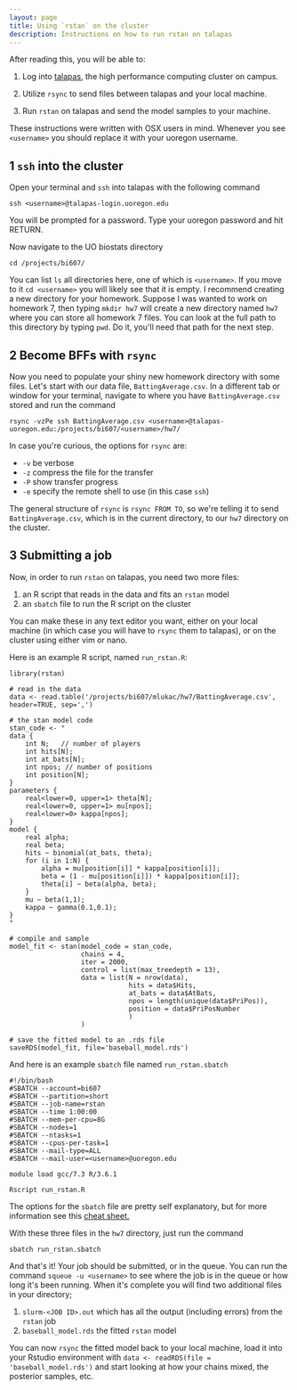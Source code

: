 ```yaml
---
layout: page
title: Using `rstan` on the cluster
description: Instructions on how to run rstan on talapas
---
```


After reading this, you will be able to:

1. Log into [talapas](https://hpcf.uoregon.edu/content/talapas),
the high performance computing cluster on campus.

2. Utilize `rsync` to send files between talapas and your local machine.

3. Run `rstan` on talapas and send the model samples to your machine.

These instructions were written with OSX users in mind.
Whenever you see `<username>` you should replace it with 
your uoregon username.

## 1 `ssh` into the cluster
Open your terminal and `ssh` into talapas with the following command
```
ssh <username>@talapas-login.uoregon.edu
```
You will be prompted for a password. Type your uoregon password and hit RETURN.

Now navigate to the UO biostats directory
``` 
cd /projects/bi607/
```
You can list `ls` all directories here, one of which is `<username>`.
If you move to it `cd <username>` you will likely see that it is empty.
I recommend creating a new directory for your homework.
Suppose I was wanted to work on homework 7, then typing `mkdir hw7`
will create a new directory named `hw7` where you can store all homework 7 files.
You can look at the full path to this directory by typing `pwd`.
Do it, you'll need that path for the next step.

## 2 Become BFFs with `rsync`
Now you need to populate your shiny new homework directory with some files.
Let's start with our data file, `BattingAverage.csv`. 
In a different tab or window for your terminal, navigate to where
you have `BattingAverage.csv` stored and run the command
```
rsync -vzPe ssh BattingAverage.csv <username>@talapas-uoregon.edu:/projects/bi607/<username>/hw7/
```
In case you're curious, the options for `rsync` are:
- `-v` be verbose
- `-z` compress the file for the transfer
- `-P` show transfer progress
- `-e` specify the remote shell to use (in this case `ssh`)

The general structure of `rsync` is `rsync FROM TO`, so we're telling it to 
send `BattingAverage.csv`, which is in the current directory, to our 
`hw7` directory on the cluster.

## 3 Submitting a job
Now, in order to run `rstan` on talapas, you need two more files:
1. an R script that reads in the data and fits an `rstan` model
2. an `sbatch` file to run the R script on the cluster

You can make these in any text editor you want, 
either on your local machine (in which case you will have to `rsync` them to talapas),
or on the cluster using either vim or nano.

Here is an example R script, named `run_rstan.R`:
```
library(rstan)

# read in the data
data <- read.table('/projects/bi607/mlukac/hw7/BattingAverage.csv', header=TRUE, sep=',') 

# the stan model code
stan_code <- "
data {
    int N;   // number of players
    int hits[N];
    int at_bats[N];
    int npos; // number of positions
    int position[N];
}
parameters {
    real<lower=0, upper=1> theta[N];
    real<lower=0, upper=1> mu[npos];
    real<lower=0> kappa[npos];
}
model {
    real alpha;
    real beta;
    hits ~ binomial(at_bats, theta);
    for (i in 1:N) {
        alpha = mu[position[i]] * kappa[position[i]];
        beta = (1 - mu[position[i]]) * kappa[position[i]];
        theta[i] ~ beta(alpha, beta);
    }
    mu ~ beta(1,1);
    kappa ~ gamma(0.1,0.1);
}
"

# compile and sample
model_fit <- stan(model_code = stan_code,
                  chains = 4,
                  iter = 2000,
                  control = list(max_treedepth = 13),
                  data = list(N = nrow(data),
                              hits = data$Hits,
                              at_bats = data$AtBats,
                              npos = length(unique(data$PriPos)),
                              position = data$PriPosNumber
                              )   
                  )   

# save the fitted model to an .rds file
saveRDS(model_fit, file='baseball_model.rds')
```

And here is an example `sbatch` file named `run_rstan.sbatch`
```
#!/bin/bash
#SBATCH --account=bi607
#SBATCH --partition=short
#SBATCH --job-name=rstan
#SBATCH --time 1:00:00
#SBATCH --mem-per-cpu=8G
#SBATCH --nodes=1
#SBATCH --ntasks=1
#SBATCH --cpus-per-task=1
#SBATCH --mail-type=ALL
#SBATCH --mail-user=<username>@uoregon.edu

module load gcc/7.3 R/3.6.1

Rscript run_rstan.R
```
The options for the `sbatch` file are pretty self explanatory,
but for more information see this 
[cheat sheet.](https://slurm.schedmd.com/pdfs/summary.pdf)

With these three files in the `hw7` directory, just run the command 
```
sbatch run_rstan.sbatch
```

And that's it! Your job should be submitted, or in the queue.
You can run the command `squeue -u <username>` to see where
the job is in the queue or how long it's been running.
When it's complete you will find two additional files in your directory;
1. `slurm-<JOB ID>.out` which has all the output (including errors) from the `rstan` job
2. `baseball_model.rds` the fitted `rstan` model

You can now `rsync` the fitted model back to your local machine,
load it into your Rstudio environment with `data <- readRDS(file = 'baseball_model.rds')`
and start looking at how your chains mixed, the posterior samples, etc.

